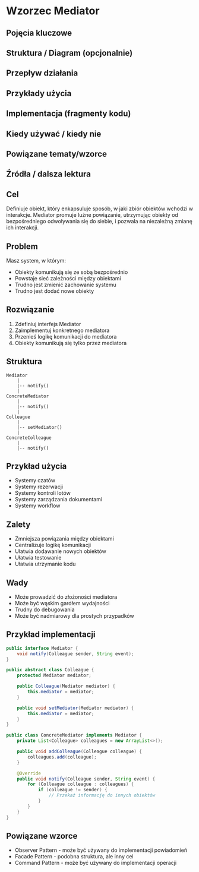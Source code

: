 # Wzorzec Mediator

## Pojęcia kluczowe

## Struktura / Diagram (opcjonalnie)

## Przepływ działania

## Przykłady użycia

## Implementacja (fragmenty kodu)

## Kiedy używać / kiedy nie

## Powiązane tematy/wzorce

## Źródła / dalsza lektura


## Cel
Definiuje obiekt, który enkapsuluje sposób, w jaki zbiór obiektów wchodzi w interakcje. Mediator promuje luźne powiązanie, utrzymując obiekty od bezpośredniego odwoływania się do siebie, i pozwala na niezależną zmianę ich interakcji.

## Problem
Masz system, w którym:
- Obiekty komunikują się ze sobą bezpośrednio
- Powstaje sieć zależności między obiektami
- Trudno jest zmienić zachowanie systemu
- Trudno jest dodać nowe obiekty

## Rozwiązanie
1. Zdefiniuj interfejs Mediator
2. Zaimplementuj konkretnego mediatora
3. Przenieś logikę komunikacji do mediatora
4. Obiekty komunikują się tylko przez mediatora

## Struktura
```
Mediator
    |
    |-- notify()
    |
ConcreteMediator
    |
    |-- notify()
    |
Colleague
    |
    |-- setMediator()
    |
ConcreteColleague
    |
    |-- notify()
```

## Przykład użycia
- Systemy czatów
- Systemy rezerwacji
- Systemy kontroli lotów
- Systemy zarządzania dokumentami
- Systemy workflow

## Zalety
- Zmniejsza powiązania między obiektami
- Centralizuje logikę komunikacji
- Ułatwia dodawanie nowych obiektów
- Ułatwia testowanie
- Ułatwia utrzymanie kodu

## Wady
- Może prowadzić do złożoności mediatora
- Może być wąskim gardłem wydajności
- Trudny do debugowania
- Może być nadmiarowy dla prostych przypadków

## Przykład implementacji
```java
public interface Mediator {
    void notify(Colleague sender, String event);
}

public abstract class Colleague {
    protected Mediator mediator;

    public Colleague(Mediator mediator) {
        this.mediator = mediator;
    }

    public void setMediator(Mediator mediator) {
        this.mediator = mediator;
    }
}

public class ConcreteMediator implements Mediator {
    private List<Colleague> colleagues = new ArrayList<>();

    public void addColleague(Colleague colleague) {
        colleagues.add(colleague);
    }

    @Override
    public void notify(Colleague sender, String event) {
        for (Colleague colleague : colleagues) {
            if (colleague != sender) {
                // Przekaż informację do innych obiektów
            }
        }
    }
}
```

## Powiązane wzorce
- Observer Pattern - może być używany do implementacji powiadomień
- Facade Pattern - podobna struktura, ale inny cel
- Command Pattern - może być używany do implementacji operacji
